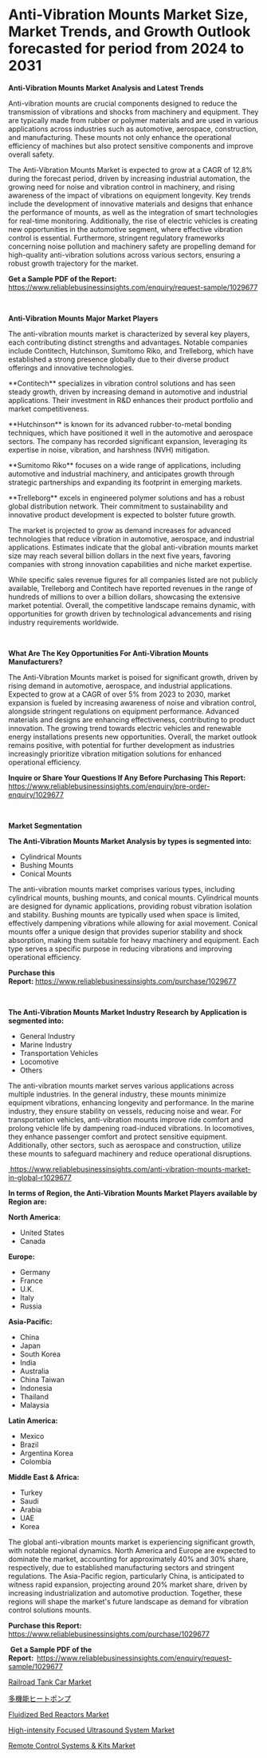 <p><h1>Anti-Vibration Mounts Market Size, Market Trends, and Growth Outlook forecasted for period from 2024 to 2031</h1></p><p><strong>Anti-Vibration Mounts Market Analysis and Latest Trends</strong></p>
<p><p>Anti-vibration mounts are crucial components designed to reduce the transmission of vibrations and shocks from machinery and equipment. They are typically made from rubber or polymer materials and are used in various applications across industries such as automotive, aerospace, construction, and manufacturing. These mounts not only enhance the operational efficiency of machines but also protect sensitive components and improve overall safety.</p><p>The Anti-Vibration Mounts Market is expected to grow at a CAGR of 12.8% during the forecast period, driven by increasing industrial automation, the growing need for noise and vibration control in machinery, and rising awareness of the impact of vibrations on equipment longevity. Key trends include the development of innovative materials and designs that enhance the performance of mounts, as well as the integration of smart technologies for real-time monitoring. Additionally, the rise of electric vehicles is creating new opportunities in the automotive segment, where effective vibration control is essential. Furthermore, stringent regulatory frameworks concerning noise pollution and machinery safety are propelling demand for high-quality anti-vibration solutions across various sectors, ensuring a robust growth trajectory for the market.</p></p>
<p><strong>Get a Sample PDF of the Report:&nbsp;</strong> <a href="https://www.reliablebusinessinsights.com/enquiry/request-sample/1029677">https://www.reliablebusinessinsights.com/enquiry/request-sample/1029677</a></p>
<p>&nbsp;</p>
<p><strong>Anti-Vibration Mounts Major Market Players</strong></p>
<p><p>The anti-vibration mounts market is characterized by several key players, each contributing distinct strengths and advantages. Notable companies include Contitech, Hutchinson, Sumitomo Riko, and Trelleborg, which have established a strong presence globally due to their diverse product offerings and innovative technologies.</p><p>**Contitech** specializes in vibration control solutions and has seen steady growth, driven by increasing demand in automotive and industrial applications. Their investment in R&D enhances their product portfolio and market competitiveness.</p><p>**Hutchinson** is known for its advanced rubber-to-metal bonding techniques, which have positioned it well in the automotive and aerospace sectors. The company has recorded significant expansion, leveraging its expertise in noise, vibration, and harshness (NVH) mitigation.</p><p>**Sumitomo Riko** focuses on a wide range of applications, including automotive and industrial machinery, and anticipates growth through strategic partnerships and expanding its footprint in emerging markets.</p><p>**Trelleborg** excels in engineered polymer solutions and has a robust global distribution network. Their commitment to sustainability and innovative product development is expected to bolster future growth.</p><p>The market is projected to grow as demand increases for advanced technologies that reduce vibration in automotive, aerospace, and industrial applications. Estimates indicate that the global anti-vibration mounts market size may reach several billion dollars in the next five years, favoring companies with strong innovation capabilities and niche market expertise.</p><p>While specific sales revenue figures for all companies listed are not publicly available, Trelleborg and Contitech have reported revenues in the range of hundreds of millions to over a billion dollars, showcasing the extensive market potential. Overall, the competitive landscape remains dynamic, with opportunities for growth driven by technological advancements and rising industry requirements worldwide.</p></p>
<p>&nbsp;</p>
<p><strong>What Are The Key Opportunities For Anti-Vibration Mounts Manufacturers?</strong></p>
<p><p>The Anti-Vibration Mounts market is poised for significant growth, driven by rising demand in automotive, aerospace, and industrial applications. Expected to grow at a CAGR of over 5% from 2023 to 2030, market expansion is fueled by increasing awareness of noise and vibration control, alongside stringent regulations on equipment performance. Advanced materials and designs are enhancing effectiveness, contributing to product innovation. The growing trend towards electric vehicles and renewable energy installations presents new opportunities. Overall, the market outlook remains positive, with potential for further development as industries increasingly prioritize vibration mitigation solutions for enhanced operational efficiency.</p></p>
<p><strong>Inquire or Share Your Questions If Any Before Purchasing This Report:</strong> <a href="https://www.reliablebusinessinsights.com/enquiry/pre-order-enquiry/1029677">https://www.reliablebusinessinsights.com/enquiry/pre-order-enquiry/1029677</a></p>
<p>&nbsp;</p>
<p><strong>Market Segmentation</strong></p>
<p><strong>The Anti-Vibration Mounts Market Analysis by types is segmented into:</strong></p>
<p><ul><li>Cylindrical Mounts</li><li>Bushing Mounts</li><li>Conical Mounts</li></ul></p>
<p><p>The anti-vibration mounts market comprises various types, including cylindrical mounts, bushing mounts, and conical mounts. Cylindrical mounts are designed for dynamic applications, providing robust vibration isolation and stability. Bushing mounts are typically used when space is limited, effectively dampening vibrations while allowing for axial movement. Conical mounts offer a unique design that provides superior stability and shock absorption, making them suitable for heavy machinery and equipment. Each type serves a specific purpose in reducing vibrations and improving operational efficiency.</p></p>
<p><strong>Purchase this Report:&nbsp;</strong><a href="https://www.reliablebusinessinsights.com/purchase/1029677">https://www.reliablebusinessinsights.com/purchase/1029677</a></p>
<p>&nbsp;</p>
<p><strong>The Anti-Vibration Mounts Market Industry Research by Application is segmented into:</strong></p>
<p><ul><li>General Industry</li><li>Marine Industry</li><li>Transportation Vehicles</li><li>Locomotive</li><li>Others</li></ul></p>
<p><p>The anti-vibration mounts market serves various applications across multiple industries. In the general industry, these mounts minimize equipment vibrations, enhancing longevity and performance. In the marine industry, they ensure stability on vessels, reducing noise and wear. For transportation vehicles, anti-vibration mounts improve ride comfort and prolong vehicle life by dampening road-induced vibrations. In locomotives, they enhance passenger comfort and protect sensitive equipment. Additionally, other sectors, such as aerospace and construction, utilize these mounts to safeguard machinery and reduce operational disruptions.</p></p>
<p><a href="https://www.reliablebusinessinsights.com/anti-vibration-mounts-market-in-global-r1029677">&nbsp;https://www.reliablebusinessinsights.com/anti-vibration-mounts-market-in-global-r1029677</a></p>
<p><strong>In terms of Region, the Anti-Vibration Mounts Market Players available by Region are:</strong></p>
<p>
    <p> <strong> North America: </strong>
        <ul>
            <li>United States</li>
            <li>Canada</li>
        </ul>
        </p> 
    <p> <strong> Europe: </strong>
        <ul>
            <li>Germany</li>
            <li>France</li>
            <li>U.K.</li>
            <li>Italy</li>
            <li>Russia</li>
        </ul>
        </p> 
    <p> <strong> Asia-Pacific: </strong>
        <ul>
            <li>China</li>
            <li>Japan</li>
            <li>South Korea</li>
            <li>India</li>
            <li>Australia</li>
            <li>China Taiwan</li>
            <li>Indonesia</li>
            <li>Thailand</li>
            <li>Malaysia</li>
        </ul>
        </p> 
    <p> <strong> Latin America: </strong>
        <ul>
            <li>Mexico</li>
            <li>Brazil</li>
            <li>Argentina Korea</li>
            <li>Colombia</li>
        </ul>
        </p> 
    <p> <strong> Middle East & Africa: </strong>
        <ul>
            <li>Turkey</li>
            <li>Saudi</li>
            <li>Arabia</li>
            <li>UAE</li>
            <li>Korea</li>
        </ul>
    </p>
    </p>
<p><p>The global anti-vibration mounts market is experiencing significant growth, with notable regional dynamics. North America and Europe are expected to dominate the market, accounting for approximately 40% and 30% share, respectively, due to established manufacturing sectors and stringent regulations. The Asia-Pacific region, particularly China, is anticipated to witness rapid expansion, projecting around 20% market share, driven by increasing industrialization and automotive production. Together, these regions will shape the market's future landscape as demand for vibration control solutions mounts.</p></p>
<p><strong>Purchase this Report: </strong><a href="https://www.reliablebusinessinsights.com/purchase/1029677">https://www.reliablebusinessinsights.com/purchase/1029677</a></p>
<p>&nbsp;<strong>Get a Sample PDF of the Report:&nbsp;&nbsp;</strong><a href="https://www.reliablebusinessinsights.com/enquiry/request-sample/1029677">https://www.reliablebusinessinsights.com/enquiry/request-sample/1029677</a></p>
<p><strong></strong></p>
<p><p><a href="https://medium.com/@joanne.alsop6545/what-is-railroad-tank-car-market-63eddd4de5e8">Railroad Tank Car Market</a></p><p><a href="https://medium.com/@brandyhiiqh/multi-function-heat-pumps-market-%E3%81%AF-%E3%82%B3%E3%82%B9%E3%83%88%E7%AE%A1%E7%90%86%E3%81%A8%E5%8A%B9%E7%8E%87%E5%90%91%E4%B8%8A%E3%82%92%E5%84%AA%E5%85%88%E3%81%97%E3%81%BE%E3%81%99-%E3%81%95%E3%82%89%E3%81%AB-%E5%A0%B1%E5%91%8A%E6%9B%B8%E3%81%AF%E5%B8%82%E5%A0%B4%E3%81%AE%E9%9C%80%E8%A6%81%E9%9D%A2%E3%81%A8%E4%BE%9B%E7%B5%A6%E9%9D%A2%E3%81%AE%E4%B8%A1%E6%96%B9%E3%82%92%E3%82%AB%E3%83%90%E3%83%BC%E3%81%97%E3%81%A6%E3%81%84%E3%81%BE%E3%81%99-f34467bac765">多機能ヒートポンプ</a></p><p><a href="https://medium.com/@chadhefqv2/the-fluidized-bed-reactors-market-has-grown-significantly-as-a-result-of-several-important-causes-e72e661f1722">Fluidized Bed Reactors Market</a></p><p><a href="https://github.com/NargisHussain75/Market-Research-Report-List-1/blob/main/high-intensity-focused-ultrasound-system-market.md">High-intensity Focused Ultrasound System Market</a></p><p><a href="https://github.com/AnnDiaz698/Market-Research-Report-List-1/blob/main/remote-control-systems-kits-market.md">Remote Control Systems & Kits Market</a></p></p>